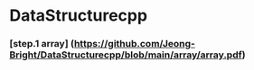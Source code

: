 # DataStructurecpp

### [step.1 array] (https://github.com/Jeong-Bright/DataStructurecpp/blob/main/array/array.pdf)
